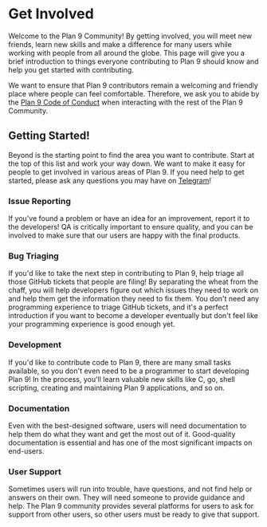Get Involved
============

Welcome to the Plan 9 Community! By getting involved, you will meet new friends, learn new skills and make a difference for many users while working with people from all around the globe. This page will give you a brief introduction to things everyone contributing to Plan 9 should know and help you get started with contributing.

We want to ensure that Plan 9 contributors remain a welcoming and friendly place where people can feel comfortable. Therefore, we ask you to abide by the [Plan 9 Code of Conduct](../CoC.md) when interacting with the rest of the Plan 9 Community.

## Getting Started!
Beyond is the starting point to find the area you want to contribute. Start at the top of this list and work your way down. We want to make it easy for people to get involved in various areas of Plan 9. If you need help to get started, please ask any questions you may have on [Telegram](https://t.me/tip9ug)!

### Issue Reporting
If you've found a problem or have an idea for an improvement, report it to the developers! QA is critically important to ensure quality, and you can be involved to make sure that our users are happy with the final products.

### Bug Triaging
If you'd like to take the next step in contributing to Plan 9, help triage all those GitHub tickets that people are filing! By separating the wheat from the chaff, you will help developers figure out which issues they need to work on and help them get the information they need to fix them. You don't need any programming experience to triage GitHub tickets, and it's a perfect introduction if you want to become a developer eventually but don't feel like your programming experience is good enough yet.

### Development
If you'd like to contribute code to Plan 9, there are many small tasks available, so you don't even need to be a programmer to start developing Plan 9! In the process, you'll learn valuable new skills like C, go, shell scripting, creating and maintaining Plan 9 applications, and so on.

### Documentation
Even with the best-designed software, users will need documentation to help them do what they want and get the most out of it.  Good-quality documentation is essential and has one of the most significant impacts on end-users.

### User Support
Sometimes users will run into trouble, have questions, and not find help or answers on their own. They will need someone to provide guidance and help. The Plan 9 community provides several platforms for users to ask for support from other users, so other users must be ready to give that support.
